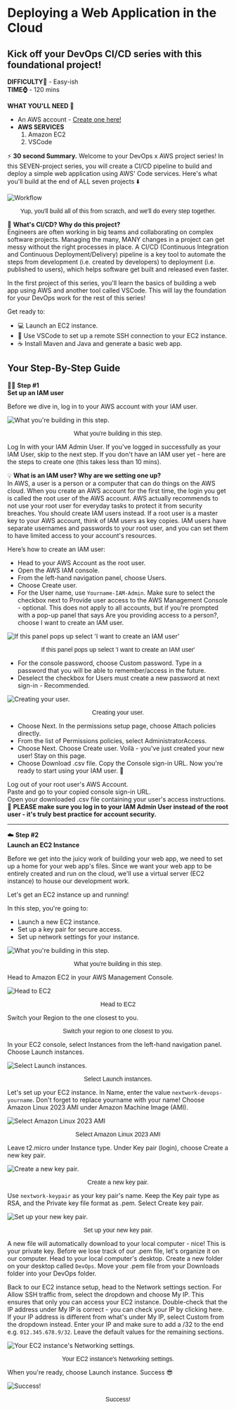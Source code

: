 # Deploying a Web Application in the Cloud

## Kick off your DevOps CI/CD series with this foundational project!

**DIFFICULTY💪** - Easy-ish  
**TIME⌚** - 120 mins  

**WHAT YOU'LL NEED 📝**  
- An AWS account - [Create one here!](https://signin.aws.amazon.com/signup?request_type=register)  
- **AWS SERVICES**  
    1. Amazon EC2  
    2. VSCode  

⚡️ **30 second Summary.** Welcome to your DevOps x AWS project series! In this SEVEN-project series, you will create a CI/CD pipeline to build and deploy a simple web application using AWS' Code services. Here's what you'll build at the end of ALL seven projects ⬇️ 

![Workflow](https://learn.nextwork.org/projects/static/aws-devops-vscode/architecture-complete.png "Workflow showing the CI/CD pipeline architecture involving AWS services")  
<p align="center" style="font-family: Arial, sans-serif;">Yup, you'll build all of this from scratch, and we'll do every step together.</p>

🧠 **What's CI/CD? Why do this project?**  
Engineers are often working in big teams and collaborating on complex software projects. Managing the many, MANY changes in a project can get messy without the right processes in place. A CI/CD (Continuous Integration and Continuous Deployment/Delivery) pipeline is a key tool to automate the steps from development (i.e. created by developers) to deployment (i.e. published to users), which helps software get built and released even faster. 

In the first project of this series, you'll learn the basics of building a web app using AWS and another tool called VSCode. This will lay the foundation for your DevOps work for the rest of this series! 

Get ready to:  
- 💻 Launch an EC2 instance.  
- 🔌 Use VSCode to set up a remote SSH connection to your EC2 instance.  
- ☕️ Install Maven and Java and generate a basic web app.

## Your Step-By-Step Guide

💂‍♀️ **Step #1**  
**Set up an IAM user**  

Before we dive in, log in to your AWS account with your IAM user.  

![What you're building in this step.](https://learn.nextwork.org/projects/static/aws-devops-vscode/1.0-framed.png)  
<p align="center" style="font-family: Arial, sans-serif;">What you're building in this step.</p>

Log In with your IAM Admin User. If you've logged in successfully as your IAM User, skip to the next step. If you don't have an IAM user yet - here are the steps to create one (this takes less than 10 mins).  

💡 **What is an IAM user? Why are we setting one up?**  
In AWS, a user is a person or a computer that can do things on the AWS cloud. When you create an AWS account for the first time, the login you get is called the root user of the AWS account. AWS actually recommends to not use your root user for everyday tasks to protect it from security breaches. You should create IAM users instead. If a root user is a master key to your AWS account, think of IAM users as key copies. IAM users have separate usernames and passwords to your root user, and you can set them to have limited access to your account's resources.

Here’s how to create an IAM user:  
- Head to your AWS Account as the root user.  
- Open the AWS IAM console.  
- From the left-hand navigation panel, choose Users.  
- Choose Create user.  
- For the User name, use `Yourname-IAM-Admin`. Make sure to select the checkbox next to Provide user access to the AWS Management Console - optional. This does not apply to all accounts, but if you're prompted with a pop-up panel that says Are you providing access to a person?, choose I want to create an IAM user.  

![If this panel pops up select 'I want to create an IAM user'](https://learn.nextwork.org/projects/static/aws-security-iam/high-step4.4.png)  
<p align="center" style="font-family: Arial, sans-serif;">If this panel pops up select 'I want to create an IAM user'</p>

- For the console password, choose Custom password. Type in a password that you will be able to remember/access in the future.  
- Deselect the checkbox for Users must create a new password at next sign-in - Recommended.  

![Creating your user.](https://learn.nextwork.org/projects/static/aws-security-iam/high-step4.3.png)  
<p align="center" style="font-family: Arial, sans-serif;">Creating your user.</p>

- Choose Next. In the permissions setup page, choose Attach policies directly.  
- From the list of Permissions policies, select AdministratorAccess.  
- Choose Next. Choose Create user. Voilà - you've just created your new user! Stay on this page.  
- Choose Download .csv file. Copy the Console sign-in URL. Now you're ready to start using your IAM user. 🏁  

Log out of your root user's AWS Account.  
Paste and go to your copied console sign-in URL.  
Open your downloaded .csv file containing your user's access instructions.  
🙏 **PLEASE make sure you log in to your IAM Admin User instead of the root user - it's truly best practice for account security.**

---

☁️ **Step #2**  
**Launch an EC2 Instance**  

Before we get into the juicy work of building your web app, we need to set up a home for your web app's files. Since we want your web app to be entirely created and run on the cloud, we'll use a virtual server (EC2 instance) to house our development work.  

Let's get an EC2 instance up and running!  

In this step, you're going to:  
- Launch a new EC2 instance.  
- Set up a key pair for secure access.  
- Set up network settings for your instance.

![What you're building in this step.](https://learn.nextwork.org/projects/static/aws-devops-vscode/2.0-framed.png)  
<p align="center" style="font-family: Arial, sans-serif;">What you're building in this step.</p>

Head to Amazon EC2 in your AWS Management Console.  

![Head to EC2](https://learn.nextwork.org/projects/static/aws-devops-vscode/2.1.png)  
<p align="center" style="font-family: Arial, sans-serif;">Head to EC2</p>

Switch your Region to the one closest to you.  
<p align="center" style="font-family: Arial, sans-serif;">Switch your region to one closest to you.</p>

In your EC2 console, select Instances from the left-hand navigation panel. Choose Launch instances.  

![Select Launch instances.](https://learn.nextwork.org/projects/static/aws-devops-vscode/2.3.png)  
<p align="center" style="font-family: Arial, sans-serif;">Select Launch instances.</p>

Let's set up your EC2 instance. In Name, enter the value `nextwork-devops-yourname`. Don't forget to replace yourname with your name! Choose Amazon Linux 2023 AMI under Amazon Machine Image (AMI).  

![Select Amazon Linux 2023 AMI](https://learn.nextwork.org/projects/static/aws-devops-vscode/2.4.png)  
<p align="center" style="font-family: Arial, sans-serif;">Select Amazon Linux 2023 AMI</p>

Leave t2.micro under Instance type. Under Key pair (login), choose Create a new key pair.  

![Create a new key pair.](https://learn.nextwork.org/projects/static/aws-devops-vscode/2.5.png)  
<p align="center" style="font-family: Arial, sans-serif;">Create a new key pair.</p>

Use `nextwork-keypair` as your key pair's name. Keep the Key pair type as RSA, and the Private key file format as .pem. Select Create key pair.  

![Set up your new key pair.](https://learn.nextwork.org/projects/static/aws-devops-vscode/2.6.png)  
<p align="center" style="font-family: Arial, sans-serif;">Set up your new key pair.</p>

A new file will automatically download to your local computer - nice! This is your private key. Before we lose track of our .pem file, let's organize it on our computer. Head to your local computer's desktop. Create a new folder on your desktop called `DevOps`. Move your .pem file from your Downloads folder into your DevOps folder.  

Back to our EC2 instance setup, head to the Network settings section. For Allow SSH traffic from, select the dropdown and choose My IP. This ensures that only you can access your EC2 instance. Double-check that the IP address under My IP is correct - you can check your IP by clicking here. If your IP address is different from what's under My IP, select Custom from the dropdown instead. Enter your IP and make sure to add a /32 to the end e.g. `012.345.678.9/32`. Leave the default values for the remaining sections.  

![Your EC2 instance's Networking settings.](https://learn.nextwork.org/projects/static/aws-devops-vscode/2.9.png)  
<p align="center" style="font-family: Arial, sans-serif;">Your EC2 instance's Networking settings.</p>

When you're ready, choose Launch instance. Success 😎  

![Success!](https://learn.nextwork.org/projects/static/aws-devops-vscode/2.11.png)  
<p align="center" style="font-family: Arial, sans-serif;">Success!</p>

